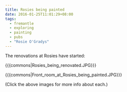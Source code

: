 ```yaml
---
title: Rosies being painted
date: 2016-01-25T11:01:29+08:00
tags:
  - fremantle
  - exploring
  - painting
  - pubs
  - "Rosie O'Gradys"
---
```

The renovations at Rosies have started:

{{{commons|Rosies_being_renovated.JPG}}}

{{{commons|Front_room_at_Rosies_being_painted.JPG}}}

(Click the above images for more info about each.)
